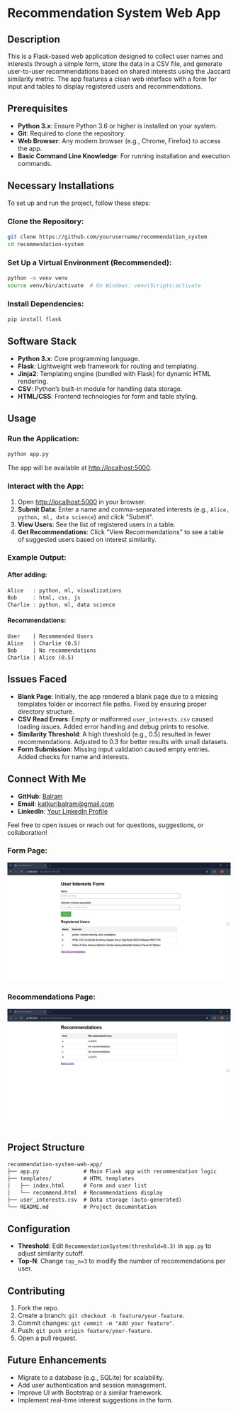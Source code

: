 # Recommendation System Web App

## Description
This is a Flask-based web application designed to collect user names and interests through a simple form, store the data in a CSV file, and generate user-to-user recommendations based on shared interests using the Jaccard similarity metric. The app features a clean web interface with a form for input and tables to display registered users and recommendations.

## Prerequisites
- **Python 3.x**: Ensure Python 3.6 or higher is installed on your system.
- **Git**: Required to clone the repository.
- **Web Browser**: Any modern browser (e.g., Chrome, Firefox) to access the app.
- **Basic Command Line Knowledge**: For running installation and execution commands.

## Necessary Installations
To set up and run the project, follow these steps:

### Clone the Repository:
```bash
git clone https://github.com/yourusername/recommendation_system
cd recommendation-system
```

### Set Up a Virtual Environment (Recommended):
```bash
python -m venv venv
source venv/bin/activate  # On Windows: venv\Scripts\activate
```

### Install Dependencies:
```bash
pip install flask
```

## Software Stack
- **Python 3.x**: Core programming language.
- **Flask**: Lightweight web framework for routing and templating.
- **Jinja2**: Templating engine (bundled with Flask) for dynamic HTML rendering.
- **CSV**: Python’s built-in module for handling data storage.
- **HTML/CSS**: Frontend technologies for form and table styling.

## Usage
### Run the Application:
```bash
python app.py
```
The app will be available at [http://localhost:5000](http://localhost:5000).

### Interact with the App:
1. Open [http://localhost:5000](http://localhost:5000) in your browser.
2. **Submit Data**: Enter a name and comma-separated interests (e.g., `Alice, python, ml, data science`) and click "Submit".
3. **View Users**: See the list of registered users in a table.
4. **Get Recommendations**: Click "View Recommendations" to see a table of suggested users based on interest similarity.

### Example Output:
#### After adding:
```
Alice   : python, ml, visualizations
Bob     : html, css, js
Charlie : python, ml, data science
```
#### Recommendations:
```
User    | Recommended Users
Alice   | Charlie (0.5)
Bob     | No recommendations
Charlie | Alice (0.5)
```

## Issues Faced
- **Blank Page**: Initially, the app rendered a blank page due to a missing templates folder or incorrect file paths. Fixed by ensuring proper directory structure.
- **CSV Read Errors**: Empty or malformed `user_interests.csv` caused loading issues. Added error handling and debug prints to resolve.
- **Similarity Threshold**: A high threshold (e.g., 0.5) resulted in fewer recommendations. Adjusted to 0.3 for better results with small datasets.
- **Form Submission**: Missing input validation caused empty entries. Added checks for name and interests.

## Connect With Me
- **GitHub**: [Balram](https://github.com/katkuriBalram)
- **Email**: katkuribalram@gmail.com
- **LinkedIn**: [Your LinkedIn Profile](https://www.linkedin.com/in/katkuri-balram-143284248)

Feel free to open issues or reach out for questions, suggestions, or collaboration!

### Form Page:
![Form Screenshot](screenshots/form.png)

### Recommendations Page:
![Recommendations Screenshot](screenshots/recommendations.png)

## Project Structure
```
recommendation-system-web-app/
├── app.py              # Main Flask app with recommendation logic
├── templates/          # HTML templates
│   ├── index.html      # Form and user list
│   └── recommend.html  # Recommendations display
├── user_interests.csv  # Data storage (auto-generated)
└── README.md           # Project documentation
```

## Configuration
- **Threshold**: Edit `RecommendationSystem(threshold=0.3)` in `app.py` to adjust similarity cutoff.
- **Top-N**: Change `top_n=3` to modify the number of recommendations per user.

## Contributing
1. Fork the repo.
2. Create a branch: `git checkout -b feature/your-feature`.
3. Commit changes: `git commit -m "Add your feature"`.
4. Push: `git push origin feature/your-feature`.
5. Open a pull request.

## Future Enhancements
- Migrate to a database (e.g., SQLite) for scalability.
- Add user authentication and session management.
- Improve UI with Bootstrap or a similar framework.
- Implement real-time interest suggestions in the form.